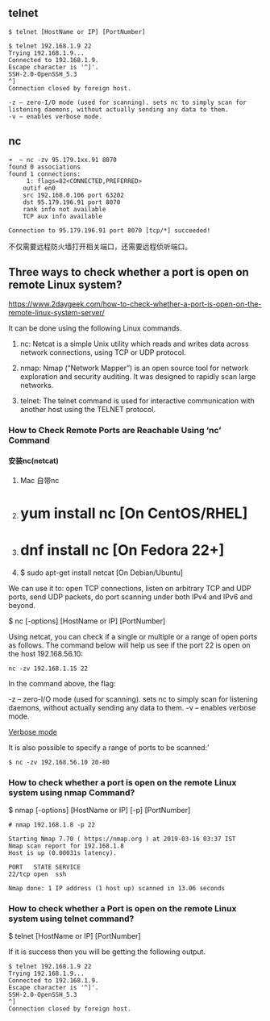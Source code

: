 ## telnet 
```
$ telnet [HostName or IP] [PortNumber]

$ telnet 192.168.1.9 22
Trying 192.168.1.9...
Connected to 192.168.1.9.
Escape character is '^]'.
SSH-2.0-OpenSSH_5.3
^]
Connection closed by foreign host.

-z – zero-I/O mode (used for scanning). sets nc to simply scan for listening daemons, without actually sending any data to them.
-v – enables verbose mode.
```

## nc 
```
➜  ~ nc -zv 95.179.1xx.91 8070
found 0 associations
found 1 connections:
     1:	flags=82<CONNECTED,PREFERRED>
	outif en0
	src 192.168.0.106 port 63202
	dst 95.179.196.91 port 8070
	rank info not available
	TCP aux info available

Connection to 95.179.196.91 port 8070 [tcp/*] succeeded!
```
不仅需要远程防火墙打开相关端口，还需要远程侦听端口。


## Three ways to check whether a port is open on remote Linux system?
https://www.2daygeek.com/how-to-check-whether-a-port-is-open-on-the-remote-linux-system-server/

It can be done using the following Linux commands.

1. nc: Netcat is a simple Unix utility which reads and writes data across network connections, using TCP or UDP protocol.

2. nmap: Nmap (“Network Mapper”) is an open source tool for network exploration and security auditing. It was designed to rapidly scan large networks.

3. telnet: The telnet command is used for interactive communication with another host using the TELNET protocol.

### How to Check Remote Ports are Reachable Using ‘nc’ Command

#### 安装nc(netcat)
1. Mac 自带nc
2. # yum install nc                  [On CentOS/RHEL]
3. # dnf install nc                  [On Fedora 22+]
4. $ sudo apt-get install netcat     [On Debian/Ubuntu]


We can use it to: open TCP connections, listen on arbitrary TCP and UDP ports, send UDP packets, do port scanning under both IPv4 and IPv6 and beyond.

$ nc [-options] [HostName or IP] [PortNumber]

Using netcat, you can check if a single or multiple or a range of open ports as follows. The command below will help us see if the port 22 is open on the host 192.168.56.10:

```
nc -zv 192.168.1.15 22
```
In the command above, the flag:

-z – zero-I/O mode (used for scanning). sets nc to simply scan for listening daemons, without actually sending any data to them.
-v – enables verbose mode.

[Verbose mode](https://www.computerhope.com/jargon/v/verbose-mode.htm)

It is also possible to specify a range of ports to be scanned:’
```
$ nc -zv 192.168.56.10 20-80
```

### How to check whether a port is open on the remote Linux system using nmap Command?

$ nmap [-options] [HostName or IP] [-p] [PortNumber]

```
# nmap 192.168.1.8 -p 22

Starting Nmap 7.70 ( https://nmap.org ) at 2019-03-16 03:37 IST
Nmap scan report for 192.168.1.8
Host is up (0.00031s latency).

PORT   STATE SERVICE
22/tcp open  ssh

Nmap done: 1 IP address (1 host up) scanned in 13.06 seconds
```

### How to check whether a Port is open on the remote Linux system using telnet command?
$ telnet [HostName or IP] [PortNumber]

If it is  success then you will be getting the following output.
```
$ telnet 192.168.1.9 22
Trying 192.168.1.9...
Connected to 192.168.1.9.
Escape character is '^]'.
SSH-2.0-OpenSSH_5.3
^]
Connection closed by foreign host.
```
